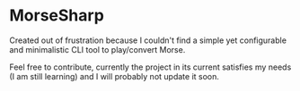 # MorseSharp
Created out of frustration because I couldn't find a simple yet configurable and minimalistic CLI tool to play/convert Morse.

Feel free to contribute, currently the project in its current satisfies my needs (I am still learning) and I will probably not update it soon.
